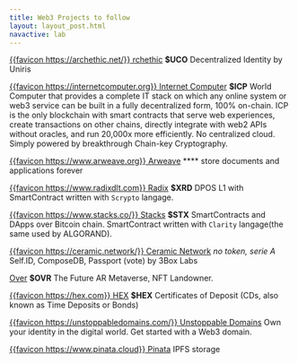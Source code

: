 ```yaml
---
title: Web3 Projects to follow
layout: layout_post.html
navactive: lab
---
```


[{{favicon https://archethic.net/}} rchethic](https://archethic.net/) **$UCO** Decentralized Identity by Uniris

[{{favicon https://internetcomputer.org}} Internet Computer](https://internetcomputer.org) **$ICP** World Computer that provides a complete IT stack on which any online system or web3 service can be built in a fully decentralized form, 100% on-chain. ICP is the only blockchain with smart contracts that serve web experiences, create transactions on other chains, directly integrate with web2 APIs without oracles, and run 20,000x more efficiently. No centralized cloud. Simply powered by breakthrough Chain-key Cryptography.

[{{favicon https://www.arweave.org}} Arweave](https://www.arweave.org) **** store documents and applications forever

[{{favicon https://www.radixdlt.com}} Radix](https://www.radixdlt.com) **$XRD** DPOS L1 with SmartContract written with `Scrypto` langage.

[{{favicon https://www.stacks.co/}} Stacks](https://www.stacks.co) **$STX** SmartContracts and DApps over Bitcoin chain. SmartContract written with `Clarity` langage(the same used by ALGORAND).

[{{favicon https://ceramic.network/}} Ceramic Network](https://ceramic.network/) *no token, serie A* Self.ID, ComposeDB, Passport (vote) by 3Box Labs

[Over](https://www.overthereality.ai) **$OVR** The Future AR Metaverse, NFT Landowner.

[{{favicon https://hex.com}} HEX](https://hex.com) **$HEX** Certificates of Deposit (CDs, also known as Time Deposits or Bonds)

[{{favicon https://unstoppabledomains.com/}} Unstoppable Domains](https://unstoppabledomains.com/) Own your identity in the digital world.
Get started with a Web3 domain.

[{{favicon https://www.pinata.cloud}} Pinata](https://www.pinata.cloud) IPFS storage